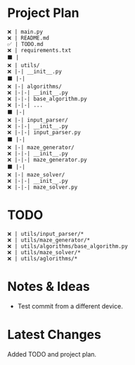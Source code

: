 # Project Plan
```
❌ | main.py
❌ | README.md
✅ | TODO.md
❌ | requirements.txt
⬛ |
❌ | utils/
❌ |-| __init__.py
⬛ |-|
❌ |-| algorithms/
❌ |-|-| __init__.py
❌ |-|-| base_algorithm.py
❌ |-|-| ...
⬛ |-|
❌ |-| input_parser/
❌ |-|-| __init__.py
❌ |-|-| input_parser.py
⬛ |-|
❌ |-| maze_generator/
❌ |-|-| __init__.py
❌ |-|-| maze_generator.py
⬛ |-|
❌ |-| maze_solver/
❌ |-|-| __init__.py
❌ |-|-| maze_solver.py
```

# TODO
```
❌ | utils/input_parser/*
❌ | utils/maze_generator/*
❌ | utils/algorithms/base_algorithm.py
❌ | utils/maze_solver/*
❌ | utils/aglorithms/*
```

# Notes & Ideas
- Test commit from a different device.

# Latest Changes
Added TODO and project plan.